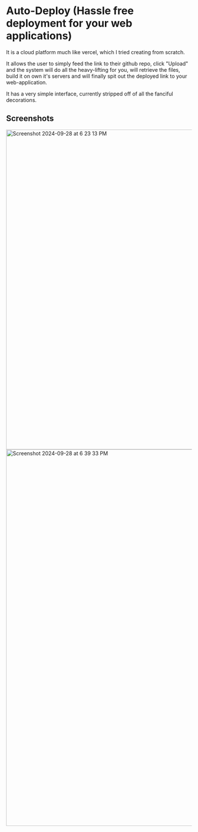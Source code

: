 # Auto-Deploy (Hassle free deployment for your web applications)

It is a cloud platform much like vercel, which I tried creating from scratch.

It allows the user to simply feed the link to their github repo, click "Upload" and the system will do all the heavy-lifting for you, will retrieve the files, build it on own it's servers and will finally spit out the deployed link to your web-application.

It has a very simple interface, currently stripped off of all the fanciful decorations.

## Screenshots
<img width="869" alt="Screenshot 2024-09-28 at 6 23 13 PM" src="https://github.com/user-attachments/assets/71bb3a05-ed06-4dc2-86bd-bc1e9cae1598">
<img width="1023" alt="Screenshot 2024-09-28 at 6 39 33 PM" src="https://github.com/user-attachments/assets/b63416b9-93be-4daf-952f-a93fc57ad5e8">
